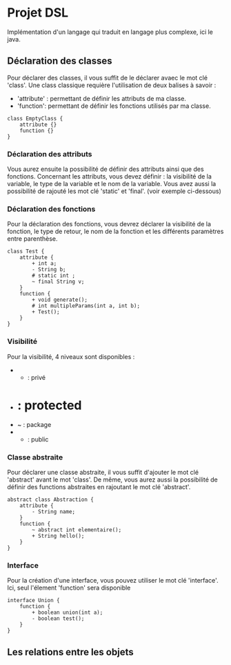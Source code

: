 # Projet DSL 

Implémentation d'un langage qui traduit en langage plus complexe, ici le java.




## Déclaration des classes

Pour déclarer des classes, il vous suffit de le déclarer avaec le mot clé 'class'.
Une class classique requière l'utilisation de deux balises à savoir :
- 'attribute' : permettant de définir les attributs de ma classe.
- 'function': permettant de définir les fonctions utilisés par ma classe.


```
class EmptyClass {
	attribute {}
	function {}
}
```

### Déclaration des attributs

Vous aurez ensuite la possibilité de définir des attributs ainsi que des fonctions.
Concernant les attributs, vous devez définir : 
la visibilité de la variable, le type de la variable et le nom de la variable.
Vous avez aussi la possibilité de rajouté les mot clé 'static' et 'final'.
(voir exemple ci-dessous)

### Déclaration des fonctions


Pour la déclaration des fonctions, vous devrez déclarer la visibilité de la fonction, le type de retour, le nom de la fonction et les différents paramètres entre parenthèse.


```
class Test {
	attribute {
		+ int a;
		- String b;
		# static int ;
		~ final String v;
	}
	function {
		+ void generate();
		# int multipleParams(int a, int b);
		+ Test();
	}
}
```


### Visibilité

Pour la visibilité, 4 niveaux sont disponibles :
- - : privé
- # : protected
- ~ : package
- + : public

### Classe abstraite

Pour déclarer une classe abstraite, il vous suffit d'ajouter le mot clé 'abstract' avant le mot 'class'. De même, vous aurez aussi la possibilité de définir des functions abstraites en rajoutant le mot clé 'abstract'.

```
abstract class Abstraction {
	attribute {
		- String name;
	}
	function {
		~ abstract int elementaire();
		+ String hello();
	}
}
```

### Interface

Pour la création d'une interface, vous pouvez utiliser le mot clé 'interface'. 
Ici, seul l'élement 'function' sera disponible

```
interface Union {
	function {
		+ boolean union(int a);
		- boolean test();
	}
}
```


## Les relations entre les objets








